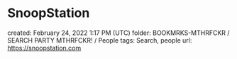# SnoopStation

created: February 24, 2022 1:17 PM (UTC)
folder: BOOKMRKS-MTHRFCKR / SEARCH PARTY MTHRFCKR! / People
tags: Search, people
url: https://snoopstation.com